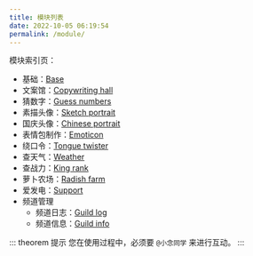 ```yaml
---
title: 模块列表
date: 2022-10-05 06:19:54
permalink: /module/
---
```

模块索引页：
- 基础：[Base](/module/base/)
- 文案馆：[Copywriting hall](/module/text/)
- 猜数字：[Guess numbers](/module/numbers/)
- 素描头像：[Sketch portrait](/module/sketch/)
- 国庆头像：[Chinese portrait](/module/chinese/)
- 表情包制作：[Emoticon](/module/emoticon/)
- 绕口令：[Tongue twister](/module/twister/)
- 查天气：[Weather](/module/weather/)
- 查战力：[King rank](/module/king/)
- 萝卜农场：[Radish farm](/module/farm/)
- 爱发电：[Support](/module/support/)
- 频道管理
  - 频道日志：[Guild log](/module/guildlog/)
  - 频道信息：[Guild info](/module/guildinfo/)

::: theorem 提示
您在使用过程中，必须要 `@小念同学` 来进行互动。
:::